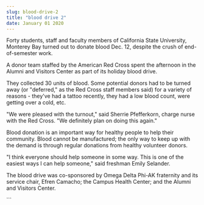 ```yaml
---
slug: blood-drive-2
title: "blood drive 2"
date: January 01 2020
---
```


 
<p>
  Forty students, staff and faculty members of California State University,
  Monterey Bay turned out to donate blood Dec. 12, despite the crush of
  end-of-semester work.
</p>
<p>
  A donor team staffed by the American Red Cross spent the afternoon in the
  Alumni and Visitors Center as part of its holiday blood drive.
</p>
<p>
  They collected 30 units of blood. Some potential donors had to be turned away
  (or "deferred," as the Red Cross staff members said) for a variety of reasons
  - they've had a tattoo recently, they had a low blood count, were getting over
  a cold, etc.
</p>
<p>
  "We were pleased with the turnout," said Sherrie Pfefferkorn, charge nurse
  with the Red Cross. "We definitely plan on doing this again."
</p>
<p>
  Blood donation is an important way for healthy people to help their community.
  Blood cannot be manufactured; the only way to keep up with the demand is
  through regular donations from healthy volunteer donors.
</p>
<p>
  "I think everyone should help someone in some way. This is one of the easiest
  ways I can help someone," said freshman Emily Selander.
</p>
<p>
  The blood drive was co-sponsored by Omega Delta Phi-AK fraternity and its
  service chair, Efren Camacho; the Campus Health Center; and the Alumni and
  Visitors Center.
</p>
```

